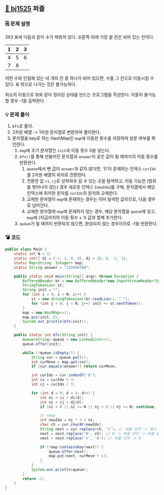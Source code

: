 ## [🔗 bj1525](https://www.acmicpc.net/problem/1525) 퍼즐
### 🗒️ 문제 설명
3X3 표에 다음과 같이 수가 채워져 있다. 오른쪽 아래 가장 끝 칸은 비어 있는 칸이다.

| 1   | 2   | 3   |
| --- | --- | --- |
| 4   | 5   | 6   |
| 7   | 8   |     |

어떤 수와 인접해 있는 네 개의 칸 중 하나가 비어 있으면, 수를 그 칸으로 이동시킬 수 있다.
표 밖으로 나가는 것은 불가능하다.

최소의 이동으로 위와 같이 정리된 상태를 만드는 프로그램을 작성한다.
이동이 불가능할 경우 -1을 출력한다.
### 💡 문제 풀이
1. `bfs`로 풀이.
2. 2차원 배열 -> 1차원 문자열로 변환하여 풀이한다.
3. 문자열을 key로 하는 HashMap인 `map`에 이동한 횟수를 저장하여 방문 여부를 확인한다.
	1. `map`에 초기 문자열인 `init`과 이동 횟수 0을 넣는다.
	2. `bfs()`를 통해 만들어진 문자열과 `answer`이 같은 값이 될 때까지의 이동 횟수를 반환한다.
		1. `queue`에서 뺀 값이 `answer`과 같지 않다면, '0'이 존재하는 인덱스 `curIdx`를 2차원 배열의 위치로 전환한다.
		2. 전환한 값 `ci`, `cj`로 상하좌우 갈 수 있는 곳을 탐색하고, 이동 가능한 (범위를 벗어나지 않는) 경우 새로운 인덱스 (`newIdx`)를 구해, 문자열에서 해당 인덱스에 위치한 문자를 `curIdx`의 문자와 교체한다.
		3. 교체한 문자열이 `map`에 존재하는 경우는 이미 탐색한 값이므로, 다음 경우로 넘어간다.
		4. 교체한 문자열에 `map`에 존재하지 않는 경우, 해당 문자열을 `queue`에 넣고, `map`에 (지금까지의 이동 횟수 + 1) 값과 함께 추가한다. 
	3. `queue`가 빌 때까지 반환되지 않으면, 완성되지 않는 경우이므로 -1을 반환한다.
### 💣 코드
```java
public class Main {
    static int N = 3;
    static int[] di = {-1, 1, 0, 0}, dj = {0, 0, -1, 1};
    static Map<String, Integer> map;
    static String answer = "123456780";

    public static void main(String[] args) throws Exception {
        BufferedReader br = new BufferedReader(new InputStreamReader(System.in));
        StringTokenizer st;
        String init = "";
        for (int i = 0; i < N; i++) {
            st = new StringTokenizer(br.readLine(), " ");
            for (int j = 0; j < N; j++) init += st.nextToken();
        }
        map = new HashMap<>();
        map.put(init, 0);
        System.out.println(bfs(init));
    }

    public static int bfs(String init) {
        Queue<String> queue = new LinkedList<>();
        queue.offer(init);

        while (!queue.isEmpty()) {
            String cur = queue.poll();
            int curMove = map.get(cur);
            if (cur.equals(answer)) return curMove;

            int curIdx = cur.indexOf('0');
            int ci = curIdx % 3;
            int cj = curIdx / 3;

            for (int d = 0; d < 4; d++) {
                int ni = ci + di[d];
                int nj = cj + dj[d];
                if (ni < 0 || ni >= N || nj < 0 || nj >= N) continue;

                // swap
                int newIdx = nj * 3 + ni;
                char ch = cur.charAt(newIdx);
                String next = cur.replace(ch, 't'); // 바꿀 단어 -> 임시
                next = next.replace('0', ch); // 0 -> 바꿀 단어 -> 바꿀 단어
                next = next.replace('t', '0'); // 바꿀 단어 -> 0

                if (!map.containsKey(next)) {
                    queue.offer(next);
                    map.put(next, curMove + 1);
                }
            }
            System.out.println(queue);
        }
        return -1;
    }
}
```

